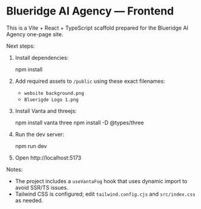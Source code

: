 # Blueridge AI Agency — Frontend

This is a Vite + React + TypeScript scaffold prepared for the Blueridge AI Agency one-page site.

Next steps:

1. Install dependencies:

   npm install

2. Add required assets to `/public` using these exact filenames:

   - `website background.png`
   - `Bluerigde Logo 1.png`

3. Install Vanta and threejs:

   npm install vanta three
   npm install -D @types/three

4. Run the dev server:

   npm run dev

5. Open http://localhost:5173

Notes:
- The project includes a `useVantaFog` hook that uses dynamic import to avoid SSR/TS issues.
- Tailwind CSS is configured; edit `tailwind.config.cjs` and `src/index.css` as needed.
